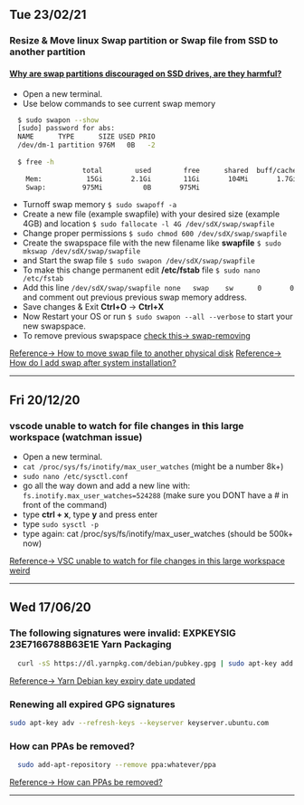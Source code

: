 ## Tue 23/02/21
### Resize & Move linux **Swap partition** or **Swap file** from **SSD** to another partition
#### [Why are swap partitions discouraged on SSD drives, are they harmful?](https://askubuntu.com/questions/652337/why-are-swap-partitions-discouraged-on-ssd-drives-are-they-harmful)
- Open a new terminal.
- Use below commands to see current swap memory
```sh
  $ sudo swapon --show
  [sudo] password for abs: 
  NAME      TYPE      SIZE USED PRIO
  /dev/dm-1 partition 976M   0B   -2
  
  $ free -h
                  total        used        free      shared  buff/cache   available
    Mem:           15Gi       2.1Gi        11Gi       104Mi       1.7Gi        13Gi
    Swap:         975Mi          0B       975Mi
```
- Turnoff swap memory `$ sudo swapoff -a`
- Create a new file (example swapfile) with your desired size (example 4GB) and location `$ sudo fallocate -l 4G /dev/sdX/swap/swapfile`
- Change proper permissions `$ sudo chmod 600 /dev/sdX/swap/swapfile`
- Create the swapspace file with the new filename like **swapfile** `$ sudo mkswap /dev/sdX/swap/swapfile`
- and Start the swap file `$ sudo swapon /dev/sdX/swap/swapfile`
- To make this change permanent edit **/etc/fstab** file `$ sudo nano /etc/fstab`
- Add this line `/dev/sdX/swap/swapfile none   swap    sw      0       0` and comment out previous previous swap memory address.
- Save changes & Exit **Ctrl+O** -> **Ctrl+X**
- Now Restart your OS or run `$ sudo swapon --all --verbose` to start your new swapspace.
- To remove previous swapspace [check this-> swap-removing](https://web.mit.edu/rhel-doc/5/RHEL-5-manual/Deployment_Guide-en-US/s1-swap-removing.html)

[Reference-> How to move swap file to another physical disk](https://forums.linuxmint.com/viewtopic.php?t=317474)
[Reference-> How do I add swap after system installation?](https://askubuntu.com/questions/33697/how-do-i-add-swap-after-system-installation)

---

## Fri 20/12/20
### vscode unable to watch for file changes in this large workspace (watchman issue)
- Open a new terminal.
- `cat /proc/sys/fs/inotify/max_user_watches` (might be a number 8k+)
- `sudo nano /etc/sysctl.conf`
- go all the way down and add a new line with: `fs.inotify.max_user_watches=524288` (make sure you DONT have a # in front of the command)
- type **ctrl + x**, type **y** and press enter
- type `sudo sysctl -p`
- type again: cat /proc/sys/fs/inotify/max_user_watches (should be 500k+ now)

[Reference-> VSC unable to watch for file changes in this large workspace weird](https://stackoverflow.com/a/56292289/5277438)

---

## Wed 17/06/20
### The following signatures were invalid: EXPKEYSIG 23E7166788B63E1E Yarn Packaging 
```sh
  curl -sS https://dl.yarnpkg.com/debian/pubkey.gpg | sudo apt-key add -
```
[Reference-> Yarn Debian key expiry date updated](https://github.com/yarnpkg/yarn/issues/7866)

### Renewing all expired GPG signatures
```bash	
sudo apt-key adv --refresh-keys --keyserver keyserver.ubuntu.com	
```

### How can PPAs be removed? 
```bash
  sudo add-apt-repository --remove ppa:whatever/ppa
```
[Reference-> How can PPAs be removed?](https://askubuntu.com/questions/307/how-can-ppas-be-removed)

---
